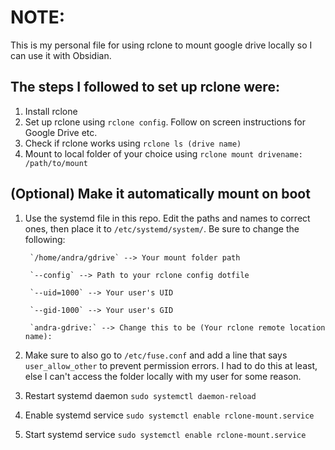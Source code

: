 # NOTE:
This is my personal file for using rclone to mount google drive locally so I can use it with Obsidian.

## The steps I followed to set up rclone were:
1. Install rclone
2. Set up rclone using `rclone config`. Follow on screen instructions for Google Drive etc.
3. Check if rclone works using `rclone ls (drive name)`
4. Mount to local folder of your choice using `rclone mount drivename: /path/to/mount`

## (Optional) Make it automatically mount on boot 
1. Use the systemd file in this repo. Edit the paths and names to correct ones, then place it to `/etc/systemd/system/`. Be sure to change the following:
   
        `/home/andra/gdrive` --> Your mount folder path
   
        `--config` --> Path to your rclone config dotfile

        `--uid=1000` --> Your user's UID
   
        `--gid-1000` --> Your user's GID
   
        `andra-gdrive:` --> Change this to be (Your rclone remote location name):
   
3. Make sure to also go to `/etc/fuse.conf` and add a line that says `user_allow_other` to prevent permission errors. I had to do this at least, else I can't access the folder locally with my user for some reason.
4. Restart systemd daemon `sudo systemctl daemon-reload`
5. Enable systemd service `sudo systemctl enable rclone-mount.service`
6. Start systemd service `sudo systemctl enable rclone-mount.service`
